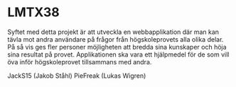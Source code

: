 # LMTX38

Syftet med detta projekt är att utveckla en webbapplikation där man kan tävla mot andra användare på frågor från högskoleprovets alla olika delar. På så vis ges fler personer möjligheten att bredda sina kunskaper och höja sina resultat på provet. Applikationen ska vara ett hjälpmedel för de som vill öva inför högskoleprovet tillsammans med andra. 


JackS15 (Jakob Ståhl)
PieFreak (Lukas Wigren)
